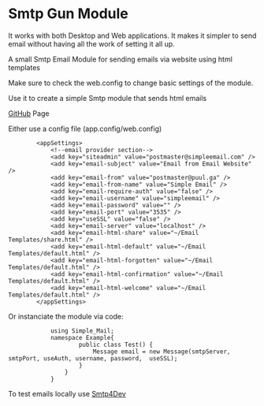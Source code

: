 # Smtp Gun Module

It works with both Desktop and Web applications. It makes it simpler to send email without having all the work of setting it all up.

A small Smtp Email Module for sending emails via website using html templates

Make sure to check the web.config to change basic settings of the module.

Use it to create a simple Smtp module that sends html emails 

[GitHub](https://github.com/ccasalicchio/Smtp-Module) Page

Either use a config file (app.config/web.config)

            <appSettings>
                <!--email provider section-->
                <add key="siteadmin" value="postmaster@simpleemail.com" />
                <add key="email-subject" value="Email from Email Website" />
                <add key="email-from" value="postmaster@puul.ga" />
                <add key="email-from-name" value="Simple Email" />
                <add key="email-require-auth" value="false" />
                <add key="email-username" value="simpleemail" />
                <add key="email-password" value="" />
                <add key="email-port" value="3535" />
                <add key="useSSL" value="false" />
                <add key="email-server" value="localhost" />
                <add key="email-html-share" value="~/Email Templates/share.html" />
                <add key="email-html-default" value="~/Email Templates/default.html" />
                <add key="email-html-forgotten" value="~/Email Templates/default.html" />
                <add key="email-html-confirmation" value="~/Email Templates/default.html" />
                <add key="email-html-welcome" value="~/Email Templates/default.html" />
            </appSettings>
            
Or instanciate the module via code:

                using Simple_Mail;
                namespace Example{
                        public class Test() {
                            Message email = new Message(smtpServer, smtpPort, useAuth, username, password,  useSSL);
                        }
                    }
                }
                

To test emails locally use
[Smtp4Dev](https://smtp4dev.codeplex.com/)
